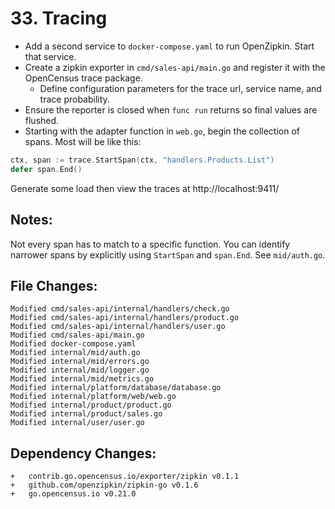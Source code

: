 # 33. Tracing

- Add a second service to `docker-compose.yaml` to run OpenZipkin. Start that service.
- Create a zipkin exporter in `cmd/sales-api/main.go` and register it with the OpenCensus trace package.
  - Define configuration parameters for the trace url, service name, and trace probability.
- Ensure the reporter is closed when `func run` returns so final values are flushed.
- Starting with the adapter function in `web.go`, begin the collection of spans. Most will be like this:

```go
ctx, span := trace.StartSpan(ctx, "handlers.Products.List")
defer span.End()
```

Generate some load then view the traces at http://localhost:9411/

## Notes:

Not every span has to match to a specific function. You can identify narrower
spans by explicitly using `StartSpan` and `span.End`. See `mid/auth.go`.


## File Changes:

```
Modified cmd/sales-api/internal/handlers/check.go
Modified cmd/sales-api/internal/handlers/product.go
Modified cmd/sales-api/internal/handlers/user.go
Modified cmd/sales-api/main.go
Modified docker-compose.yaml
Modified internal/mid/auth.go
Modified internal/mid/errors.go
Modified internal/mid/logger.go
Modified internal/mid/metrics.go
Modified internal/platform/database/database.go
Modified internal/platform/web/web.go
Modified internal/product/product.go
Modified internal/product/sales.go
Modified internal/user/user.go
```

## Dependency Changes:

```
+ 	contrib.go.opencensus.io/exporter/zipkin v0.1.1
+ 	github.com/openzipkin/zipkin-go v0.1.6
+ 	go.opencensus.io v0.21.0
```